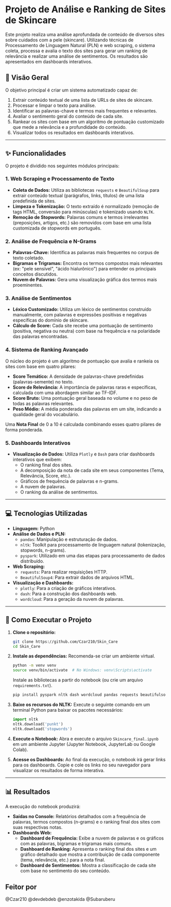 # Projeto de Análise e Ranking de Sites de Skincare

Este projeto realiza uma análise aprofundada de conteúdo de diversos sites sobre cuidados com a pele (skincare). Utilizando técnicas de Processamento de Linguagem Natural (PLN) e web scraping, o sistema coleta, processa e avalia o texto dos sites para gerar um ranking de relevância e realizar uma análise de sentimentos. Os resultados são apresentados em dashboards interativos.

## 📜 Visão Geral

O objetivo principal é criar um sistema automatizado capaz de:
1.  Extrair conteúdo textual de uma lista de URLs de sites de skincare.
2.  Processar e limpar o texto para análise.
3.  Identificar as palavras-chave e termos mais frequentes e relevantes.
4.  Avaliar o sentimento geral do conteúdo de cada site.
5.  Rankear os sites com base em um algoritmo de pontuação customizado que mede a relevância e a profundidade do conteúdo.
6.  Visualizar todos os resultados em dashboards interativos.

---

## ✨ Funcionalidades

O projeto é dividido nos seguintes módulos principais:

### 1. Web Scraping e Processamento de Texto
- **Coleta de Dados:** Utiliza as bibliotecas `requests` e `BeautifulSoup` para extrair conteúdo textual (parágrafos, links, títulos) de uma lista predefinida de sites.
- **Limpeza e Tokenização:** O texto extraído é normalizado (remoção de tags HTML, conversão para minúsculas) e tokenizado usando `NLTK`.
- **Remoção de Stopwords:** Palavras comuns e termos irrelevantes (preposições, artigos, etc.) são removidos com base em uma lista customizada de stopwords em português.

### 2. Análise de Frequência e N-Grams
- **Palavras-Chave:** Identifica as palavras mais frequentes no corpus de texto coletado.
- **Bigramas e Trigramas:** Encontra os termos compostos mais relevantes (ex: "pele sensível", "ácido hialurônico") para entender os principais conceitos discutidos.
- **Nuvem de Palavras:** Gera uma visualização gráfica dos termos mais proeminentes.

### 3. Análise de Sentimentos
- **Léxico Customizado:** Utiliza um léxico de sentimentos construído manualmente, com palavras e expressões positivas e negativas específicas do domínio de skincare.
- **Cálculo de Score:** Cada site recebe uma pontuação de sentimento (positiva, negativa ou neutra) com base na frequência e na polaridade das palavras encontradas.

### 4. Sistema de Ranking Avançado
O núcleo do projeto é um algoritmo de pontuação que avalia e rankeia os sites com base em quatro pilares:
- **Score Temático:** A densidade de palavras-chave predefinidas (palavras-semente) no texto.
- **Score de Relevância:** A importância de palavras raras e específicas, calculada com uma abordagem similar ao TF-IDF.
- **Score Bruto:** Uma pontuação geral baseada no volume e no peso de todas as palavras relevantes.
- **Peso Médio:** A média ponderada das palavras em um site, indicando a qualidade geral do vocabulário.

Uma **Nota Final** de 0 a 10 é calculada combinando esses quatro pilares de forma ponderada.

### 5. Dashboards Interativos
- **Visualização de Dados:** Utiliza `Plotly` e `Dash` para criar dashboards interativos que exibem:
    - O ranking final dos sites.
    - A decomposição da nota de cada site em seus componentes (Tema, Relevância, Score, etc.).
    - Gráficos de frequência de palavras e n-grams.
    - A nuvem de palavras.
    - O ranking da análise de sentimentos.

---

## 💻 Tecnologias Utilizadas

- **Linguagem:** Python
- **Análise de Dados e PLN:**
    - `pandas`: Manipulação e estruturação de dados.
    - `nltk`: Toolkit para processamento de linguagem natural (tokenização, stopwords, n-grams).
    - `pyspark`: Utilizado em uma das etapas para processamento de dados distribuído.
- **Web Scraping:**
    - `requests`: Para realizar requisições HTTP.
    - `BeautifulSoup4`: Para extrair dados de arquivos HTML.
- **Visualização e Dashboards:**
    - `plotly`: Para a criação de gráficos interativos.
    - `dash`: Para a construção dos dashboards web.
    - `wordcloud`: Para a geração da nuvem de palavras.

---

## 🚀 Como Executar o Projeto

1.  **Clone o repositório:**
    ```bash
    git clone https://github.com/Czar210/Skin_Care
    cd Skin_Care
    ```

2.  **Instale as dependências:**
    Recomenda-se criar um ambiente virtual.
    ```bash
    python -m venv venv
    source venv/bin/activate  # No Windows: venv\Scripts\activate
    ```
    Instale as bibliotecas a partir do notebook (ou crie um arquivo `requirements.txt`).
    ```bash
    pip install pyspark nltk dash wordcloud pandas requests beautifulsoup4 dash_core_components dash_html_components
    ```

3.  **Baixe os recursos do NLTK:**
    Execute o seguinte comando em um terminal Python para baixar os pacotes necessários:
    ```python
    import nltk
    nltk.download('punkt')
    nltk.download('stopwords')
    ```

4.  **Execute o Notebook:**
    Abra e execute o arquivo `Skincare_final.ipynb` em um ambiente Jupyter (Jupyter Notebook, JupyterLab ou Google Colab).

5.  **Acesse os Dashboards:**
    Ao final da execução, o notebook irá gerar links para os dashboards. Copie e cole os links no seu navegador para visualizar os resultados de forma interativa.

---

## 📊 Resultados

A execução do notebook produzirá:
- **Saídas no Console:** Relatórios detalhados com a frequência de palavras, termos compostos (n-grams) e o ranking final dos sites com suas respectivas notas.
- **Dashboards Web:**
    - **Dashboard de Frequência:** Exibe a nuvem de palavras e os gráficos com as palavras, bigramas e trigramas mais comuns.
    - **Dashboard de Ranking:** Apresenta o ranking final dos sites e um gráfico detalhado que mostra a contribuição de cada componente (tema, relevância, etc.) para a nota final.
    - **Dashboard de Sentimentos:** Mostra a classificação de cada site com base no sentimento do seu conteúdo.
 
## Feitor por
@Czar210
@devdebdeb
@enzotakida
@Subaruberu
